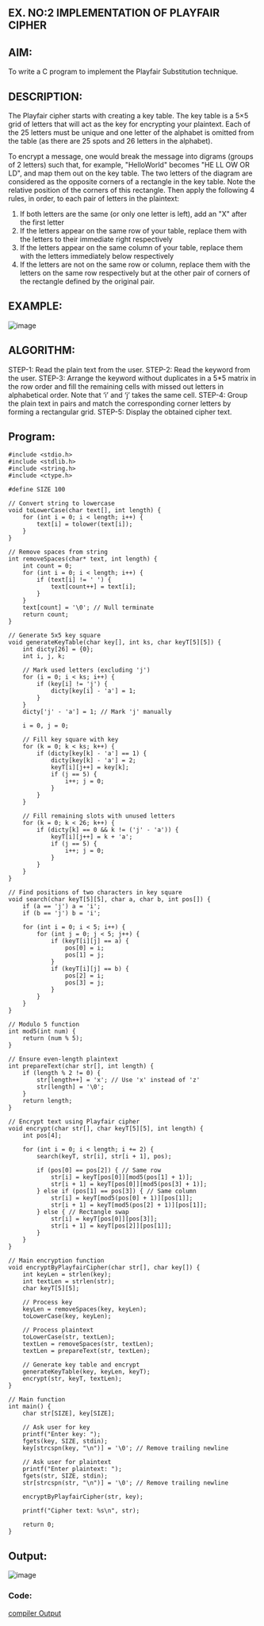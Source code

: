 ## EX. NO:2 IMPLEMENTATION OF PLAYFAIR CIPHER

 

## AIM:
 

 

To write a C program to implement the Playfair Substitution technique.

## DESCRIPTION:

The Playfair cipher starts with creating a key table. The key table is a 5×5 grid of letters that will act as the key for encrypting your plaintext. Each of the 25 letters must be unique and one letter of the alphabet is omitted from the table (as there are 25 spots and 26 letters in the alphabet).

To encrypt a message, one would break the message into digrams (groups of 2 letters) such that, for example, "HelloWorld" becomes "HE LL OW OR LD", and map them out on the key table. The two letters of the diagram are considered as the opposite corners of a rectangle in the key table. Note the relative position of the corners of this rectangle. Then apply the following 4 rules, in order, to each pair of letters in the plaintext:
1.	If both letters are the same (or only one letter is left), add an "X" after the first letter
2.	If the letters appear on the same row of your table, replace them with the letters to their immediate right respectively
3.	If the letters appear on the same column of your table, replace them with the letters immediately below respectively
4.	If the letters are not on the same row or column, replace them with the letters on the same row respectively but at the other pair of corners of the rectangle defined by the original pair.
## EXAMPLE:
![image](https://github.com/Hemamanigandan/EX-NO-2-/assets/149653568/e6858d4f-b122-42ba-acdb-db18ec2e9675)

 

## ALGORITHM:

STEP-1: Read the plain text from the user.
STEP-2: Read the keyword from the user.
STEP-3: Arrange the keyword without duplicates in a 5*5 matrix in the row order and fill the remaining cells with missed out letters in alphabetical order. Note that ‘i’ and ‘j’ takes the same cell.
STEP-4: Group the plain text in pairs and match the corresponding corner letters by forming a rectangular grid.
STEP-5: Display the obtained cipher text.




## Program:
```
#include <stdio.h>
#include <stdlib.h>
#include <string.h>
#include <ctype.h>

#define SIZE 100

// Convert string to lowercase
void toLowerCase(char text[], int length) {
    for (int i = 0; i < length; i++) {
        text[i] = tolower(text[i]);
    }
}

// Remove spaces from string
int removeSpaces(char* text, int length) {
    int count = 0;
    for (int i = 0; i < length; i++) {
        if (text[i] != ' ') {
            text[count++] = text[i];
        }
    }
    text[count] = '\0'; // Null terminate
    return count;
}

// Generate 5x5 key square
void generateKeyTable(char key[], int ks, char keyT[5][5]) {
    int dicty[26] = {0};
    int i, j, k;

    // Mark used letters (excluding 'j')
    for (i = 0; i < ks; i++) {
        if (key[i] != 'j') {
            dicty[key[i] - 'a'] = 1;
        }
    }
    dicty['j' - 'a'] = 1; // Mark 'j' manually

    i = 0, j = 0;
    
    // Fill key square with key
    for (k = 0; k < ks; k++) {
        if (dicty[key[k] - 'a'] == 1) {
            dicty[key[k] - 'a'] = 2;
            keyT[i][j++] = key[k];
            if (j == 5) {
                i++; j = 0;
            }
        }
    }

    // Fill remaining slots with unused letters
    for (k = 0; k < 26; k++) {
        if (dicty[k] == 0 && k != ('j' - 'a')) {
            keyT[i][j++] = k + 'a';
            if (j == 5) {
                i++; j = 0;
            }
        }
    }
}

// Find positions of two characters in key square
void search(char keyT[5][5], char a, char b, int pos[]) {
    if (a == 'j') a = 'i';
    if (b == 'j') b = 'i';

    for (int i = 0; i < 5; i++) {
        for (int j = 0; j < 5; j++) {
            if (keyT[i][j] == a) {
                pos[0] = i;
                pos[1] = j;
            }
            if (keyT[i][j] == b) {
                pos[2] = i;
                pos[3] = j;
            }
        }
    }
}

// Modulo 5 function
int mod5(int num) {
    return (num % 5);
}

// Ensure even-length plaintext
int prepareText(char str[], int length) {
    if (length % 2 != 0) {
        str[length++] = 'x'; // Use 'x' instead of 'z'
        str[length] = '\0';
    }
    return length;
}

// Encrypt text using Playfair cipher
void encrypt(char str[], char keyT[5][5], int length) {
    int pos[4];

    for (int i = 0; i < length; i += 2) {
        search(keyT, str[i], str[i + 1], pos);

        if (pos[0] == pos[2]) { // Same row
            str[i] = keyT[pos[0]][mod5(pos[1] + 1)];
            str[i + 1] = keyT[pos[0]][mod5(pos[3] + 1)];
        } else if (pos[1] == pos[3]) { // Same column
            str[i] = keyT[mod5(pos[0] + 1)][pos[1]];
            str[i + 1] = keyT[mod5(pos[2] + 1)][pos[1]];
        } else { // Rectangle swap
            str[i] = keyT[pos[0]][pos[3]];
            str[i + 1] = keyT[pos[2]][pos[1]];
        }
    }
}

// Main encryption function
void encryptByPlayfairCipher(char str[], char key[]) {
    int keyLen = strlen(key);
    int textLen = strlen(str);
    char keyT[5][5];

    // Process key
    keyLen = removeSpaces(key, keyLen);
    toLowerCase(key, keyLen);

    // Process plaintext
    toLowerCase(str, textLen);
    textLen = removeSpaces(str, textLen);
    textLen = prepareText(str, textLen);

    // Generate key table and encrypt
    generateKeyTable(key, keyLen, keyT);
    encrypt(str, keyT, textLen);
}

// Main function
int main() {
    char str[SIZE], key[SIZE];

    // Ask user for key
    printf("Enter key: ");
    fgets(key, SIZE, stdin);
    key[strcspn(key, "\n")] = '\0'; // Remove trailing newline

    // Ask user for plaintext
    printf("Enter plaintext: ");
    fgets(str, SIZE, stdin);
    str[strcspn(str, "\n")] = '\0'; // Remove trailing newline

    encryptByPlayfairCipher(str, key);

    printf("Cipher text: %s\n", str);

    return 0;
}
```

## Output:

![image](https://github.com/user-attachments/assets/6d5dc742-b9b8-4800-a568-9dc4b6722723)

### Code: 
[compiler Output](https://https://www.programiz.com/online-compiler/7BT20tRUHF3Z5)
